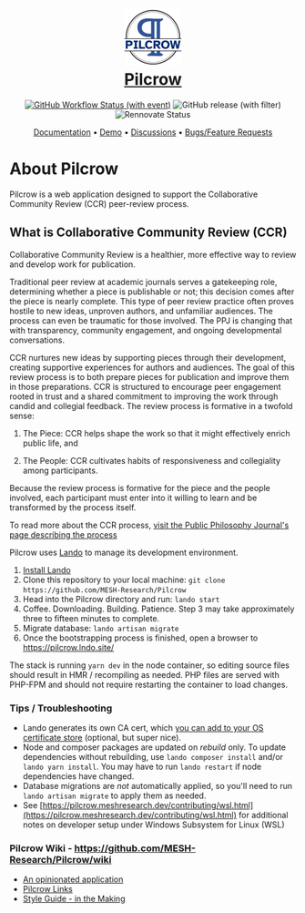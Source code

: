 <h1 align="center">
    <a href="https://pilcrow.mesh-research.dev">
    <img src="docs/.vuepress/public/logo-100x100.png"/>
    <br />
    Pilcrow
    </a>
</h1>
<div align="center">

[![GitHub Workflow Status (with event)](https://img.shields.io/github/actions/workflow/status/mesh-research/pilcrow/CI.yml?logo=github&style=for-the-badge)](https://github.com/MESH-Research/Pilcrow/actions/workflows/CI.yml)
![GitHub release (with filter)](https://img.shields.io/github/v/release/mesh-research/pilcrow?style=for-the-badge)
![Rennovate Status](https://img.shields.io/badge/renovate-enabled-green?style=for-the-badge)

</div>

<div align="center">

[Documentation](https://pilcrow.meshresearch.dev) &bullet;
[Demo](https://release.pilcrow.dev) &bullet;
[Discussions](https://github.com/MESH-Research/Pilcrow/discussions) &bullet;
[Bugs/Feature Requests](https://github.com/MESH-Research/Pilcrow/issues)

</div>

# About Pilcrow

Pilcrow is a web application designed to support the Collaborative Community Review (CCR) peer-review process.
## What is Collaborative Community Review (CCR)
Collaborative Community Review is a healthier, more effective way to review and develop work for publication.

Traditional peer review at academic journals serves a gatekeeping role, determining whether a piece is publishable or not; this decision comes after the piece is nearly complete. This type of peer review practice often proves hostile to new ideas, unproven authors, and unfamiliar audiences. The process can even be traumatic for those involved. The PPJ is changing that with transparency, community engagement, and ongoing developmental conversations.

CCR nurtures new ideas by supporting pieces through their development, creating supportive experiences for authors and audiences. The goal of this review process is to both prepare pieces for publication and improve them in those preparations. CCR is structured to encourage peer engagement rooted in trust and a shared commitment to improving the work through candid and collegial feedback. The review process is formative in a twofold sense:

1. The Piece: CCR helps shape the work so that it might effectively enrich public life, and

2. The People: CCR cultivates habits of responsiveness and collegiality among participants.

Because the review process is formative for the piece and the people involved, each participant must enter into it willing to learn and be transformed by the process itself.

To read more about the CCR process, [visit the Public Philosophy Journal's page describing the process](https://publicphilosophyjournal.org/about-community-collaborative-review/)




Pilcrow uses [Lando](https://lando.dev) to manage its development environment.

1. [Install Lando](https://docs.lando.dev/basics/installation.html)
2. Clone this repository to your local machine: `git clone https://github.com/MESH-Research/Pilcrow`
3. Head into the Pilcrow directory and run: `lando start`
4. Coffee. Downloading. Building. Patience. Step 3 may take approximately three to fifteen minutes to complete.
5. Migrate database: `lando artisan migrate`
6. Once the bootstrapping process is finished, open a browser to <https://pilcrow.lndo.site/>

The stack is running `yarn dev` in the node container, so editing source files should result in HMR / recompiling as needed.  PHP files are served with PHP-FPM and should not require restarting the container to load changes.

### Tips / Troubleshooting

* Lando generates its own CA cert, which [you can add to your OS certificate store](https://docs.lando.dev/config/security.html#trusting-the-ca) (optional, but super nice).
* Node and composer packages are updated on *rebuild* only.  To update dependencies without rebuilding, use `lando composer install` and/or `lando yarn install`. You may have to run `lando restart` if node dependencies have changed.
* Database migrations are *not* automatically applied, so you'll need to run `lando artisan migrate` to apply them as needed.
* See [https://pilcrow.meshresearch.dev/contributing/wsl.html](https://pilcrow.meshresearch.dev/contributing/wsl.html) for additional notes on
  developer setup under Windows Subsystem for Linux (WSL)

### Pilcrow Wiki - <https://github.com/MESH-Research/Pilcrow/wiki>

* [An opinionated application](https://github.com/MESH-Research/Pilcrow/wiki/An-Opinionated-Application)
* [Pilcrow Links](https://github.com/MESH-Research/Pilcrow/wiki/Pilcrow-Links)
* [Style Guide - in the Making](https://github.com/MESH-Research/Pilcrow/wiki/Style-Guide---in-the-making)

